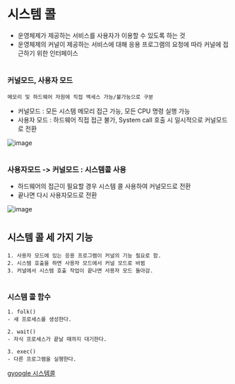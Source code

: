 시스템 콜
====================
- 운영체제가 제공하는 서비스를 사용자가 이용할 수 있도록 하는 것
- 운영체제의 커널이 제공하는 서비스에 대해 응용 프로그램의 요청에 따라 커널에 접근하기 위한 인터페이스

#

### 커널모드, 사용자 모드
```
메모리 및 하드웨어 자원에 직접 액세스 가능/불가능으로 구분
```
- 커널모드 : 모든 시스템 메모리 접근 가능, 모든 CPU 명령 실행 가능
- 사용자 모드 : 하드웨어 직접 접근 불가, System call 호출 시 일시적으로 커널모드로 전환


![image](https://img1.daumcdn.net/thumb/R1280x0/?scode=mtistory2&fname=https%3A%2F%2Fblog.kakaocdn.net%2Fdn%2Fbr0box%2FbtqV2afns1r%2FWM0aLyMKvZl0iGrFenAV30%2Fimg.png)

#

### 사용자모드 -> 커널모드 : 시스템콜 사용
- 하드웨어의 접근이 필요할 경우 시스템 콜 사용하여 커널모드로 전환
- 끝나면 다시 사용자모드로 전환

![image](https://img1.daumcdn.net/thumb/R1280x0/?scode=mtistory2&fname=https%3A%2F%2Fblog.kakaocdn.net%2Fdn%2FqtYBV%2FbtqV2XmAmAv%2FxKkLn4AiXj6IFpornoCEZK%2Fimg.png)

#

## 시스템 콜 세 가지 기능
```
1. 사용자 모드에 있는 응용 프로그램이 커널의 기능 필요로 함.
2. 시스템 호출을 하면 사용자 모드에서 커널 모드로 바뀜
3. 커널에서 시스템 호출 작업이 끝나면 사용자 모드 돌아감.
```

#

### 시스템 콜 함수
```
1. folk()
- 새 프로세스를 생성한다.

2. wait()
- 자식 프로세스가 끝날 때까지 대기한다.

3. exec()
- 다른 프로그램을 실행한다.
```

[gyoogle 시스템콜](https://github.com/gyoogle/tech-interview-for-developer/blob/8ce103e5fe63aecb6755c4c052a74a8e58bddc20/Computer%20Science/Operating%20System/%5BOS%5D%20System%20Call%20(Fork%20Wait%20Exec).md)




